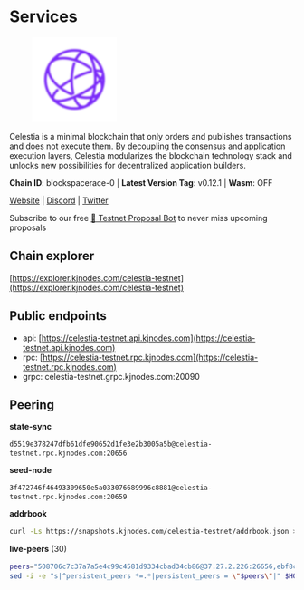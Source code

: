 # Services

<figure><img src="https://raw.githubusercontent.com/kj89/cosmos-images/main/logos/celestia.png" width="150" alt=""><figcaption></figcaption></figure>

Celestia is a minimal blockchain that only orders and publishes transactions and  does not execute them. By decoupling the consensus and application execution layers,  Celestia modularizes the blockchain technology stack and unlocks new possibilities  for decentralized application builders.

**Chain ID**: blockspacerace-0 | **Latest Version Tag**: v0.12.1 | **Wasm**: OFF

[Website](https://celestia.org) | [Discord](https://discord.gg/celestiacommunity) | [Twitter](https://twitter.com/CelestiaOrg)



Subscribe to our free [🤖 Testnet Proposal Bot](https://t.me/kjnodes_testnet_proposal_bot) to never miss upcoming proposals


## Chain explorer
[https://explorer.kjnodes.com/celestia-testnet](https://explorer.kjnodes.com/celestia-testnet)

## Public endpoints

* api: [https://celestia-testnet.api.kjnodes.com](https://celestia-testnet.api.kjnodes.com)
* rpc: [https://celestia-testnet.rpc.kjnodes.com](https://celestia-testnet.rpc.kjnodes.com)
* grpc: celestia-testnet.grpc.kjnodes.com:20090

## Peering

**state-sync**

```text
d5519e378247dfb61dfe90652d1fe3e2b3005a5b@celestia-testnet.rpc.kjnodes.com:20656
```

**seed-node**

```text
3f472746f46493309650e5a033076689996c8881@celestia-testnet.rpc.kjnodes.com:20659
```

**addrbook**
```bash
curl -Ls https://snapshots.kjnodes.com/celestia-testnet/addrbook.json > $HOME/.celestia-app/config/addrbook.json
```

**live-peers** (30)
```bash
peers="508706c7c37a7a5e4c99c4581d9334cbad34cb86@37.27.2.226:26656,ebf8c82dd6bc37aebcc38f5bff61593d9e3ca370@65.21.163.230:26656,b937814a2ddd889a9a72aaf48d013a47f98721ee@217.160.39.214:26656,d5519e378247dfb61dfe90652d1fe3e2b3005a5b@65.109.68.190:20656,24770b73138ee6a2113e4c35b5e3525749c21350@109.238.11.182:26656,e225815e3da7a26d712c074045977034a901bbc0@5.9.106.214:26686,cb0c8eab8b18c4c6a2d0cc030d1b0787656b61bb@65.108.137.39:26656,5fa6853eb52bc3a5ff1fe56b988515d16644819a@65.21.232.33:2000,3ef426538e3b8bfa274aa9a442583bbbda71942f@185.144.99.12:26656,e4fa11cfb413d69d95dc90a0e12125b091b1d574@51.158.115.159:26656,721d15a87ce8b3062284614def3c32b72019de5b@35.206.161.204:26656,a20a5f47307049619d2fe689f3c33f1f7ab9470c@162.55.245.144:2130,e85b086d236a2c9a4d285e6d44126bb6fc6a1555@131.153.158.209:26656,c97019ef9ee43e93ad9019514b612e6b8363c3fd@138.201.63.38:26686,3470257481d3f6cf1f7b13e47ce4347624f185c8@190.2.136.144:30156,0293f2cf7184da95bc6ea6ff31c7e97578b9c7ff@65.109.106.95:26656,10c84789386c2ee3aacd8e09f04b78fac14fb3d7@209.126.86.119:26656,78d70a966a7d9c038844931f5e601f088c8b4f66@45.83.104.218:2000,af66f28f19f747bd2b5a18d91d143dc8e035f86a@47.147.226.228:52656,2b8f5b788108c593378ce0dad8faff180b854cb4@185.56.139.86:26656,2b749c2f0dd5953eeb5379c7ae7a15ed1020f7e5@135.181.136.124:26656,8f14ec71e1d712c912c27485a169c2519628cfb6@185.225.232.196:21656,28ec6fc21844eb07f8264694c723a8c6056b16c1@195.74.52.167:26656,71819ce1899c1f4f0f138f7a538958dd0d3d3ff8@5.9.78.252:27656,63636c9bec15f0039f78bc48736fe8b84e9e8a60@38.242.233.37:26656,768ac4ece936ca4eb01b763c119edb74c53b58b2@135.181.26.67:26656,aa5d3e867f0c20b1372088e463047e8357a8482a@65.109.112.178:35656,dc76534dfede17c47ec162fce0937b446a627820@206.189.92.202:26656,5f8be26e18e08d32b5f4273063819793fd9f93a4@35.206.182.97:26656,29c8a82a0be59a2c6a5d6fb2ad0a2e1b4d09de0f@186.3.232.252:26656"
sed -i -e "s|^persistent_peers *=.*|persistent_peers = \"$peers\"|" $HOME/.celestia-app/config/config.toml
```
